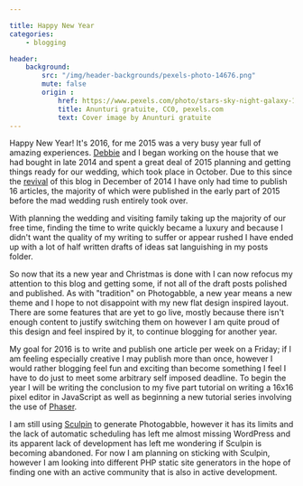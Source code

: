 ```yaml
---

title: Happy New Year
categories:
    - blogging

header:
    background:
        src: "/img/header-backgrounds/pexels-photo-14676.png"
        mute: false
        origin :
            href: https://www.pexels.com/photo/stars-sky-night-galaxy-14676/
            title: Anunturi gratuite, CC0, pexels.com
            text: Cover image by Anunturi gratuite
---
```


Happy New Year! It's 2016, for me 2015 was a very busy year full of amazing experiences. [Debbie](http://www.hellodeborah.co.uk)
and I began working on the house that we had bought in late 2014 and spent a great deal of 2015 planning and getting things
ready for our wedding, which took place in October. Due to this since the [revival](/blog/2014/12/31/keep-blogging-fun)
of this blog in December of 2014 I have only had time to publish 16 articles, the majority of which were published in
the early part of 2015 before the mad wedding rush entirely took over.

With planning the wedding and visiting family taking up the majority of our free time, finding the time to write quickly
became a luxury and because I didn't want the quality of my writing to suffer or appear rushed I have ended up with a lot
of half written drafts of ideas sat languishing in my posts folder.

So now that its a new year and Christmas is done with I can now refocus my attention to this blog and getting some, if not
all of the draft posts polished and published. As with "tradition" on Photogabble, a new year means a new theme and I
hope to not disappoint with my new flat design inspired layout. There are some features that are yet to go live, mostly
because there isn't enough content to justify switching them on however I am quite proud of this design and feel inspired
by it, to continue blogging for another year.

My goal for 2016 is to write and publish one article per week on a Friday; if I am feeling especially creative I may publish
more than once, however I would rather blogging feel fun and exciting than become something I feel I have to do just to meet some
arbitrary self imposed deadline. To begin the year I will be writing the conclusion to my five part tutorial on writing a 16x16
pixel editor in JavaScript as well as beginning a new tutorial series involving the use of [Phaser](http://www.phaser.io/).

I am still using [Sculpin](https://sculpin.io/) to generate Photogabble, however it has its limits and the lack of automatic
scheduling has left me almost missing WordPress and its apparent lack of development has left me wondering if Sculpin is
becoming abandoned. For now I am planning on sticking with Sculpin, however I am looking into different PHP static site
generators in the hope of finding one with an active community that is also in active development.